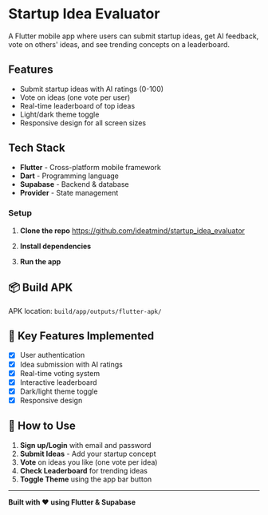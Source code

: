 # Startup Idea Evaluator

A Flutter mobile app where users can submit startup ideas, get AI feedback, vote on others' ideas, and see trending concepts on a leaderboard.

## Features

- Submit startup ideas with AI ratings (0-100)
- Vote on ideas (one vote per user)
- Real-time leaderboard of top ideas
- Light/dark theme toggle
- Responsive design for all screen sizes

## Tech Stack

- **Flutter** - Cross-platform mobile framework
- **Dart** - Programming language
- **Supabase** - Backend & database
- **Provider** - State management


### Setup

1. **Clone the repo**
   https://github.com/ideatmind/startup_idea_evaluator

2. **Install dependencies**

3. **Run the app**


## 📦 Build APK


APK location: `build/app/outputs/flutter-apk/`

## 🎯 Key Features Implemented

- [x] User authentication
- [x] Idea submission with AI ratings
- [x] Real-time voting system
- [x] Interactive leaderboard
- [x] Dark/light theme toggle
- [x] Responsive design

## 📱 How to Use

1. **Sign up/Login** with email and password
2. **Submit Ideas** - Add your startup concept
3. **Vote** on ideas you like (one vote per idea)
4. **Check Leaderboard** for trending ideas
5. **Toggle Theme** using the app bar button

---

**Built with ❤️ using Flutter & Supabase**







